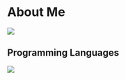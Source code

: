 # About Me

![](https://github-readme-stats.vercel.app/api/top-langs?username=OrangeCatsStudio&show_icons=true&locale=en&layout=compact)

## Programming Languages

<img src="https://skillicons.dev/icons?i=html,css,js,python,php,C#,C++" /> <br /><br />
